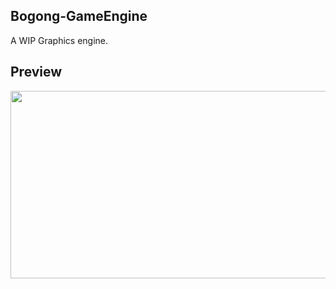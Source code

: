 ## Bogong-GameEngine

A WIP Graphics engine.

## Preview
<img src="https://i.imgur.com/dZd9jj9.png" width="600" height="300" />
